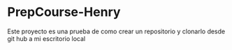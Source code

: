 # PrepCourse-Henry
Este proyecto es una prueba de como crear un repositorio y clonarlo desde git hub a mi escritorio local

